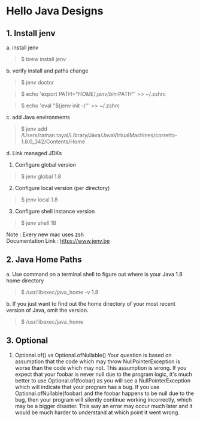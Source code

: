 # Hello Java Designs


## 1. Install jenv 

a. install jenv
> $ brew install jenv

b. verify install and paths change
> $ jenv doctor

> $ echo 'export PATH="$HOME/.jenv/bin:$PATH"' >> ~/.zshrc

> $ echo 'eval "$(jenv init -)"' >> ~/.zshrc

c. add Java environments 
> $ jenv add /Users/raman.tayal/Library/Java/JavaVirtualMachines/corretto-1.8.0_342/Contents/Home

d. Link managed JDKs 
1. Configure global version
> $ jenv global 1.8

2. Configure local version (per directory)
> $ jenv local 1.8

3. Configure shell instance version
> $ jenv shell 18


Note : Every new mac uses zsh \
Documentation Link : https://www.jenv.be


## 2. Java Home Paths

a. Use command on a terminal shell to figure out where is your Java 1.8 home directory
> $ /usr/libexec/java_home -v 1.8

b. If you just want to find out the home directory of your most recent version of Java, omit the version.
> $ /usr/libexec/java_home

## 3. Optional 

1. Optional.of() vs Optional.ofNullable()
Your question is based on assumption that the code which may throw NullPointerException is worse than the code which may not. This assumption is wrong. If you expect that your foobar is never null due to the program logic, it's much better to use Optional.of(foobar) as you will see a NullPointerException which will indicate that your program has a bug. If you use Optional.ofNullable(foobar) and the foobar happens to be null due to the bug, then your program will silently continue working incorrectly, which may be a bigger disaster. This way an error may occur much later and it would be much harder to understand at which point it went wrong.


